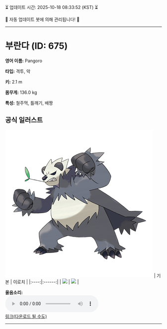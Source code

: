 
⏳ 업데이트 시간: 2025-10-18 08:33:52 (KST) ⏳

🤖 자동 업데이트 봇에 의해 관리됩니다! 🤖

---

# 부란다 (ID: 675)
**영어 이름:** Pangoro

**타입:** 격투, 악

**키:** 2.1 m

**몸무게:** 136.0 kg

**특성:** 철주먹, 틀깨기, 배짱

## 공식 일러스트
![](https://raw.githubusercontent.com/PokeAPI/sprites/master/sprites/pokemon/other/official-artwork/675.png)
| 기본 | 이로치 |
|:----:|:------:|
| <img src="http://play.pokemonshowdown.com/sprites/ani/pangoro.gif" width="200"> | <img src="http://play.pokemonshowdown.com/sprites/ani-shiny/pangoro.gif" width="200"> |

**울음소리:**<br><audio controls src="https://raw.githubusercontent.com/PokeAPI/cries/main/cries/pokemon/latest/675.ogg"></audio><br> [링크(다운로드 될 수도)](https://raw.githubusercontent.com/PokeAPI/cries/main/cries/pokemon/latest/675.ogg)


---
